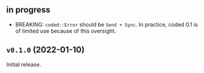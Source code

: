 ## in progress

*   BREAKING: `coded::Error` should be `Send + Sync`. In practice, coded 0.1 is
    of limited use because of this oversight.

## `v0.1.0` (2022-01-10)

Initial release.
